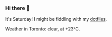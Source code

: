 ### Hi there :wave:

It's Saturday! I might be fiddling with my [dotfiles](https://github.com/bewuethr/dotfiles).

Weather in Toronto: clear, at +23°C.
